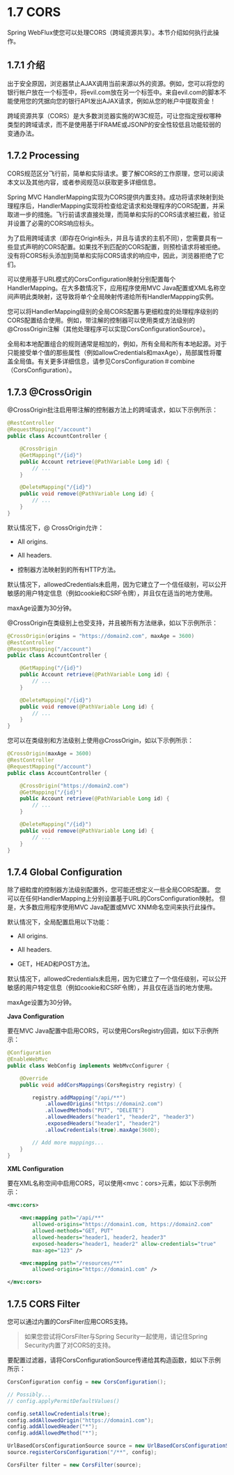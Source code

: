 # 1.7 CORS

Spring WebFlux使您可以处理CORS（跨域资源共享）。本节介绍如何执行此操作。

## 1.7.1 介绍

出于安全原因，浏览器禁止AJAX调用当前来源以外的资源。例如，您可以将您的银行帐户放在一个标签中，将evil.com放在另一个标签中。来自evil.com的脚本不能使用您的凭据向您的银行API发出AJAX请求，例如从您的帐户中提取资金！

跨域资源共享（CORS）是大多数浏览器实施的W3C规范，可让您指定授权哪种类型的跨域请求，而不是使用基于IFRAME或JSONP的安全性较低且功能较弱的变通办法。

## 1.7.2 Processing

CORS规范区分飞行前，简单和实际请求。要了解CORS的工作原理，您可以阅读本文以及其他内容，或者参阅规范以获取更多详细信息。

Spring MVC HandlerMapping实现为CORS提供内置支持。成功将请求映射到处理程序后，HandlerMapping实现将检查给定请求和处理程序的CORS配置，并采取进一步的措施。飞行前请求直接处理，而简单和实际的CORS请求被拦截，验证并设置了必需的CORS响应标头。

为了启用跨域请求（即存在Origin标头，并且与请求的主机不同），您需要具有一些显式声明的CORS配置。如果找不到匹配的CORS配置，则预检请求将被拒绝。没有将CORS标头添加到简单和实际CORS请求的响应中，因此，浏览器拒绝了它们。

可以使用基于URL模式的CorsConfiguration映射分别配置每个HandlerMapping。在大多数情况下，应用程序使用MVC Java配置或XML名称空间声明此类映射，这导致将单个全局映射传递给所有HandlerMappping实例。

您可以将HandlerMapping级别的全局CORS配置与更细粒度的处理程序级别的CORS配置结合使用。例如，带注解的控制器可以使用类或方法级别的@CrossOrigin注解（其他处理程序可以实现CorsConfigurationSource）。

全局和本地配置组合的规则通常是相加的，例如，所有全局和所有本地起源。对于只能接受单个值的那些属性（例如allowCredentials和maxAge），局部属性将覆盖全局值。有关更多详细信息，请参见CorsConfiguration＃combine（CorsConfiguration）。

## 1.7.3 @CrossOrigin

@CrossOrigin批注启用带注解的控制器方法上的跨域请求，如以下示例所示：

~~~java
@RestController
@RequestMapping("/account")
public class AccountController {

    @CrossOrigin
    @GetMapping("/{id}")
    public Account retrieve(@PathVariable Long id) {
        // ...
    }

    @DeleteMapping("/{id}")
    public void remove(@PathVariable Long id) {
        // ...
    }
}
~~~

默认情况下，@ CrossOrigin允许：

* All origins.

* All headers.

* 控制器方法映射到的所有HTTP方法。

默认情况下，allowedCredentials未启用，因为它建立了一个信任级别，可以公开敏感的用户特定信息（例如cookie和CSRF令牌），并且仅在适当的地方使用。

maxAge设置为30分钟。

@CrossOrigin在类级别上也受支持，并且被所有方法继承，如以下示例所示：

~~~java
@CrossOrigin(origins = "https://domain2.com", maxAge = 3600)
@RestController
@RequestMapping("/account")
public class AccountController {

    @GetMapping("/{id}")
    public Account retrieve(@PathVariable Long id) {
        // ...
    }

    @DeleteMapping("/{id}")
    public void remove(@PathVariable Long id) {
        // ...
    }
}
~~~

您可以在类级别和方法级别上使用@CrossOrigin，如以下示例所示：

~~~java
@CrossOrigin(maxAge = 3600)
@RestController
@RequestMapping("/account")
public class AccountController {

    @CrossOrigin("https://domain2.com")
    @GetMapping("/{id}")
    public Account retrieve(@PathVariable Long id) {
        // ...
    }

    @DeleteMapping("/{id}")
    public void remove(@PathVariable Long id) {
        // ...
    }
}
~~~

## 1.7.4  Global Configuration

除了细粒度的控制器方法级别配置外，您可能还想定义一些全局CORS配置。 您可以在任何HandlerMapping上分别设置基于URL的CorsConfiguration映射。 但是，大多数应用程序使用MVC Java配置或MVC XNM命名空间来执行此操作。

默认情况下，全局配置启用以下功能：

* All origins.

* All headers.

* GET，HEAD和POST方法。

默认情况下，allowedCredentials未启用，因为它建立了一个信任级别，可以公开敏感的用户特定信息（例如cookie和CSRF令牌），并且仅在适当的地方使用。

maxAge设置为30分钟。

**Java Configuration**

要在MVC Java配置中启用CORS，可以使用CorsRegistry回调，如以下示例所示：

~~~java
@Configuration
@EnableWebMvc
public class WebConfig implements WebMvcConfigurer {

    @Override
    public void addCorsMappings(CorsRegistry registry) {

        registry.addMapping("/api/**")
            .allowedOrigins("https://domain2.com")
            .allowedMethods("PUT", "DELETE")
            .allowedHeaders("header1", "header2", "header3")
            .exposedHeaders("header1", "header2")
            .allowCredentials(true).maxAge(3600);

        // Add more mappings...
    }
}
~~~

**XML Configuration**

要在XML名称空间中启用CORS，可以使用&lt;mvc：cors>元素，如以下示例所示：

~~~xml
<mvc:cors>

    <mvc:mapping path="/api/**"
        allowed-origins="https://domain1.com, https://domain2.com"
        allowed-methods="GET, PUT"
        allowed-headers="header1, header2, header3"
        exposed-headers="header1, header2" allow-credentials="true"
        max-age="123" />

    <mvc:mapping path="/resources/**"
        allowed-origins="https://domain1.com" />

</mvc:cors>
~~~

## 1.7.5 CORS Filter

您可以通过内置的CorsFilter应用CORS支持。

>如果您尝试将CorsFilter与Spring Security一起使用，请记住Spring Security内置了对CORS的支持。

要配置过滤器，请将CorsConfigurationSource传递给其构造函数，如以下示例所示：

~~~java
CorsConfiguration config = new CorsConfiguration();

// Possibly...
// config.applyPermitDefaultValues()

config.setAllowCredentials(true);
config.addAllowedOrigin("https://domain1.com");
config.addAllowedHeader("*");
config.addAllowedMethod("*");

UrlBasedCorsConfigurationSource source = new UrlBasedCorsConfigurationSource();
source.registerCorsConfiguration("/**", config);

CorsFilter filter = new CorsFilter(source);
~~~
